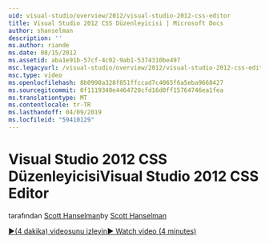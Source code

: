 ```yaml
---
uid: visual-studio/overview/2012/visual-studio-2012-css-editor
title: Visual Studio 2012 CSS Düzenleyicisi | Microsoft Docs
author: shanselman
description: ''
ms.author: riande
ms.date: 08/15/2012
ms.assetid: aba1e91b-57cf-4c02-9ab1-5374310be497
msc.legacyurl: /visual-studio/overview/2012/visual-studio-2012-css-editor
msc.type: video
ms.openlocfilehash: 8b0998a328f851ffccad7c4065f6a5eba9660427
ms.sourcegitcommit: 0f1119340e4464720cfd16d0ff15764746ea1fea
ms.translationtype: MT
ms.contentlocale: tr-TR
ms.lasthandoff: 04/09/2019
ms.locfileid: "59410129"
---
```

# <a name="visual-studio-2012-css-editor"></a><span data-ttu-id="cfcea-102">Visual Studio 2012 CSS Düzenleyicisi</span><span class="sxs-lookup"><span data-stu-id="cfcea-102">Visual Studio 2012 CSS Editor</span></span>

<span data-ttu-id="cfcea-103">tarafından [Scott Hanselman](https://github.com/shanselman)</span><span class="sxs-lookup"><span data-stu-id="cfcea-103">by [Scott Hanselman](https://github.com/shanselman)</span></span>

[<span data-ttu-id="cfcea-104">&#9654;(4 dakika) videosunu izleyin</span><span class="sxs-lookup"><span data-stu-id="cfcea-104">&#9654; Watch video (4 minutes)</span></span>](https://channel9.msdn.com/Blogs/ASP-NET-Site-Videos/visual-studio-2012-css-editor)
